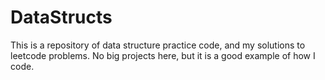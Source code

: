 # DataStructs

This is a repository of data structure practice code, and my solutions to leetcode problems.  No big projects here, but it is a good example of how I code.
